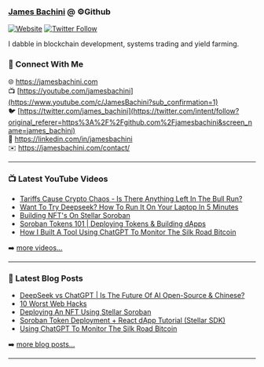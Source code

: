 ### [James Bachini][website] @ ⚙️Github

[![Website](https://img.shields.io/website?label=jamesbachini.com&style=for-the-badge&url=https%3A%2F%2Fjamesbachini.com)](https://jamesbachini.com)
[![Twitter Follow](https://img.shields.io/twitter/follow/james_bachini?color=1DA1F2&logo=twitter&style=for-the-badge)](https://twitter.com/intent/follow?original_referer=https%3A%2F%2Fgithub.com%2Fjamesbachini&screen_name=jamesbachini)

I dabble in blockchain development, systems trading and yield farming.

### 👋 Connect With Me

🌐 https://jamesbachini.com
<br />
📺 [https://youtube.com/jamesbachini](https://www.youtube.com/c/JamesBachini?sub_confirmation=1)
<br />
🐦 [https://twitter.com/james_bachini](https://twitter.com/intent/follow?original_referer=https%3A%2F%2Fgithub.com%2Fjamesbachini&screen_name=james_bachini)
<br />
👔 https://linkedin.com/in/jamesbachini
<br />
✉️ https://jamesbachini.com/contact/

---

### 📺 Latest YouTube Videos

<!-- YOUTUBE:START -->
- [Tariffs Cause Crypto Chaos - Is There Anything Left In The Bull Run?](https://www.youtube.com/watch?v=Vcg6qWYqYL4)
- [Want To Try Deepseek? How To Run It On Your Laptop In 5 Minutes](https://www.youtube.com/watch?v=qMm8bAoMD2M)
- [Building NFT&#39;s On Stellar Soroban](https://www.youtube.com/watch?v=fTsXL8g4fAw)
- [Soroban Tokens 101 | Deploying Tokens &amp; Building dApps](https://www.youtube.com/watch?v=oF624m5b384)
- [How I Built A Tool Using ChatGPT To Monitor The Silk Road Bitcoin](https://www.youtube.com/watch?v=rZ5TnPkO86Y)
<!-- YOUTUBE:END -->

➡️ [more videos...](https://youtube.com/jamesbachini)

---

### 📝 Latest Blog Posts

<!-- BLOG-POST-LIST:START -->
- [DeepSeek vs ChatGPT | Is The Future Of AI Open-Source &amp; Chinese?](https://jamesbachini.com/deepseek-vs-chatgpt-is-the-future-of-ai-open-source-chinese/)
- [10 Worst Web Hacks](https://jamesbachini.com/10-worst-web-hacks/)
- [Deploying An NFT Using Stellar Soroban](https://jamesbachini.com/soroban-nft/)
- [Soroban Token Deployment + React dApp Tutorial &lpar;Stellar SDK&rpar;](https://jamesbachini.com/soroban-tokens/)
- [Using ChatGPT To Monitor The Silk Road Bitcoin](https://jamesbachini.com/silk-road-bitcoin/)
<!-- BLOG-POST-LIST:END -->

➡️ [more blog posts...](https://jamesbachini.com)

---

[website]: https://jamesbachini.com
[twitter]: https://twitter.com/james_bachini
[youtube]: https://youtube.com/jamesbachini
[linkedin]: https://linkedin.com/in/jamesbachini

